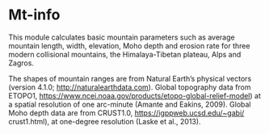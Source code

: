 # Mt-info

This module calculates basic mountain parameters such as average mountain length, width, elevation, Moho depth and erosion rate 
for three modern collisional mountains, the Himalaya-Tibetan plateau, Alps and Zagros.

The shapes of mountain ranges are from Natural Earth’s physical vectors (version 4.1.0; http://naturalearthdata.com).
Global topography data from ETOPO1, https://www.ncei.noaa.gov/products/etopo-global-relief-model) at a spatial resolution of one arc-minute (Amante and Eakins, 2009).
Global Moho depth data are from CRUST1.0, https://igppweb.ucsd.edu/~gabi/ crust1.html), at one-degree resolution (Laske et al., 2013). 




